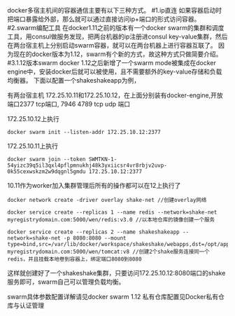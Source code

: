 docker多宿主机间的容器通信主要有以下三种方式。
#1.ip直连
如果容器启动时把端口暴露给外部，那么就可以通过直接访问ip+端口的形式访问容器。
#2.swarm编配工具
在docker1.11之前的版本有一个docker swarm的集群和调度工具，用consul做服务发现，把两台机器的ip注册进consul key-value集群，然后在两台宿主机上分别启动swarm容器，就可以在两台机器上进行容器互联了。
因为现在的docker版本为1.12，swarm有个新的方式，故这种方式只做简要介绍。
#3.1.12版本swarm
docker 1.12之后新增了一个swarm mode被集成在docker engine中，安装docker后就可以被使用，且不需要额外的key-value存储和负载均衡器。
下面以配置一个shakeshakeapp为例，

有两台宿主机 172.25.10.11和172.25.10.12，在上面分别装有docker-engine,开放端口2377 tcp端口, 7946 4789 tcp udp 端口

172.25.10.12上执行

    docker swarm init --listen-addr 172.25.10.12:2377

172.25.10.11上执行

    docker swarm join --token SWMTKN-1-54yizc39q5il3qxl4pflpmnukhj48k3yxiicsr4vr8rbjv2uvp-0k55cexwskzm2w9dqgnl5gmdu 172.25.10.12:2377

10.11作为worker加入集群管理后所有的操作都可以在12上执行了

    docker network create -driver overlay shake-net //创建overlay网络
    
    docker service create --replicas 1 --name redis --network=shake-net myregistrydomain.com:5000/wen/redis:v3.0 //以本地仓库的镜像创建一个服务
    
    docker service create --replicas 2 --name shakeshakeapp --network=shake-net -p 8080:8080 --mount type=bind,src=/var/lib/docker/workspace/shakeshake/webapps,dst=/opt/app/tomcat/webapps myregistrydomain.com:5000/wen/tomcat:v8 //创建2个shake服务连接同一个redis，并且挂载本地卷到容器上，绑定端口8080到8080

这样就创建好了一个shakeshake集群，只要访问172.25.10.12:8080端口的shake服务即可，swarm自己可以管理负载均衡。

swarm具体参数配置详解请见docker swarm 1.12
私有仓库配置见Docker私有仓库与认证管理
